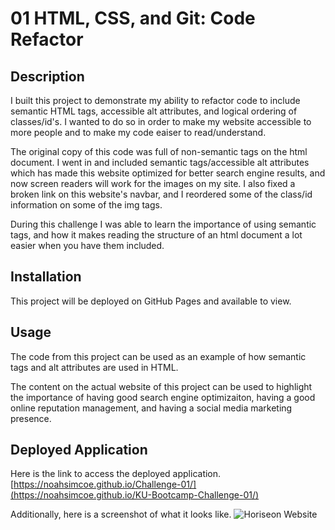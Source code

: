 # 01 HTML, CSS, and Git: Code Refactor

## Description
I built this project to demonstrate my ability to refactor code to include semantic HTML tags, accessible alt attributes, and logical ordering of classes/id's. I wanted to do so in order to make my website accessible to more people and to make my code eaiser to read/understand.

The original copy of this code was full of non-semantic tags on the html document. I went in and included semantic tags/accessible alt attributes which has made this website optimized for better search engine results, and now screen readers will work for the images on my site. I also fixed a broken link on this website's navbar, and I reordered some of the class/id information on some of the img tags.

During this challenge I was able to learn the importance of using semantic tags, and how it makes reading the structure of an html document a lot easier when you have them included.

## Installation
This project will be deployed on GitHub Pages and available to view.

## Usage
The code from this project can be used as an example of how semantic tags and alt attributes are used in HTML.

The content on the actual website of this project can be used to highlight the importance of having good search engine optimizaiton, having a good online reputation management, and having a social media marketing presence.

## Deployed Application
Here is the link to access the deployed application. 
[https://noahsimcoe.github.io/Challenge-01/](https://noahsimcoe.github.io/KU-Bootcamp-Challenge-01/)

Additionally, here is a screenshot of what it looks like.
![Horiseon Website](https://github.com/noahsimcoe/KU-Bootcamp-Challenge-01/assets/109931528/95d5ab40-3529-416d-8ad6-7b641d4cbae4)
